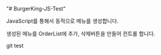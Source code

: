 "# BurgerKing-JS-Test"

JavaScript를 통해서 동적으로 메뉴를 생성합니다.

생성된 메뉴를 OrderList에 추가, 삭제버튼을 만들어 컨트롤 합니다.

git test
